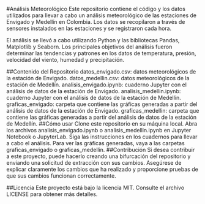 #Análisis Meteorológico
Este repositorio contiene el código y los datos utilizados para llevar a cabo un análisis meteorológico de las estaciones de Envigado y Medellín en Colombia. Los datos se recopilaron a través de sensores instalados en las estaciones y se registraron cada hora.

El análisis se llevó a cabo utilizando Python y las bibliotecas Pandas, Matplotlib y Seaborn. Los principales objetivos del análisis fueron determinar las tendencias y patrones en los datos de temperatura, presión, velocidad del viento, humedad y precipitación.

##Contenido del Repositorio
datos_envigado.csv: datos meteorológicos de la estación de Envigado.
datos_medellin.csv: datos meteorológicos de la estación de Medellín.
analisis_envigado.ipynb: cuaderno Jupyter con el análisis de datos de la estación de Envigado.
analisis_medellin.ipynb: cuaderno Jupyter con el análisis de datos de la estación de Medellín.
graficas_envigado: carpeta que contiene las gráficas generadas a partir del análisis de datos de la estación de Envigado.
graficas_medellin: carpeta que contiene las gráficas generadas a partir del análisis de datos de la estación de Medellín.
##Cómo usar
Clone este repositorio en su máquina local.
Abra los archivos analisis_envigado.ipynb o analisis_medellin.ipynb en Jupyter Notebook o JupyterLab.
Siga las instrucciones en los cuadernos para llevar a cabo el análisis.
Para ver las gráficas generadas, vaya a las carpetas graficas_envigado o graficas_medellin.
##Contribución
Si desea contribuir a este proyecto, puede hacerlo creando una bifurcación del repositorio y enviando una solicitud de extracción con sus cambios. Asegúrese de explicar claramente los cambios que ha realizado y proporcione pruebas de que sus cambios funcionan correctamente.

##Licencia
Este proyecto está bajo la licencia MIT. Consulte el archivo LICENSE para obtener más detalles.

